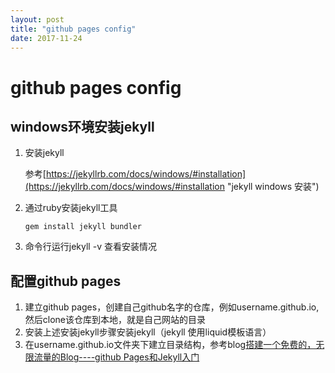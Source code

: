 ```yaml
---
layout: post
title: "github pages config"
date: 2017-11-24
---
```


# github pages config

## windows环境安装jekyll

1. 安装jekyll

	参考[https://jekyllrb.com/docs/windows/#installation](https://jekyllrb.com/docs/windows/#installation "jekyll windows 安装")

2. 通过ruby安装jekyll工具

    ```gem install jekyll bundler```

3. 命令行运行jekyll -v 查看安装情况

## 配置github pages

1. 建立github pages，创建自己github名字的仓库，例如username.github.io,然后clone该仓库到本地，就是自己网站的目录
2. 安装上述安装jekyll步骤安装jekyll（jekyll 使用liquid模板语言）
3. 在username.github.io文件夹下建立目录结构，参考blog[搭建一个免费的，无限流量的Blog----github Pages和Jekyll入门](http://www.ruanyifeng.com/blog/2012/08/blogging_with_jekyll.html)